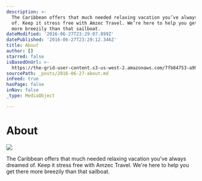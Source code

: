 ```yaml
---
description: >-
  The Caribbean offers that much needed relaxing vacation you’ve always dreamed
  of. Keep it stress free with Amzec Travel. We’re here to help you get there
  more breezily than that sailboat.
dateModified: '2016-06-27T23:29:07.899Z'
datePublished: '2016-06-27T23:29:12.346Z'
title: About
author: []
starred: false
isBasedOnUrl: >-
  https://the-grid-user-content.s3-us-west-2.amazonaws.com/7fb84753-a994-49ac-b70c-d25af30a23e5.jpg
sourcePath: _posts/2016-06-27-about.md
inFeed: true
hasPage: false
inNav: false
_type: MediaObject

---
```

# About
![](https://the-grid-user-content.s3-us-west-2.amazonaws.com/7fb84753-a994-49ac-b70c-d25af30a23e5.jpg)

The Caribbean offers that much needed relaxing vacation you've always dreamed of. Keep it stress free with Amzec Travel. We're here to help you get there more breezily than that sailboat.